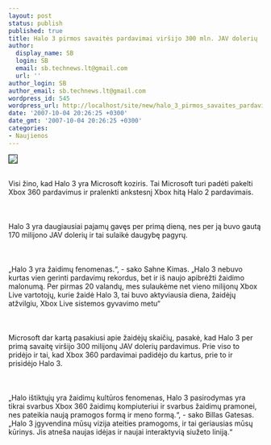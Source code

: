 ```yaml
---
layout: post
status: publish
published: true
title: Halo 3 pirmos savaitės pardavimai viršijo 300 mln. JAV dolerių
author:
  display_name: SB
  login: SB
  email: sb.technews.lt@gmail.com
  url: ''
author_login: SB
author_email: sb.technews.lt@gmail.com
wordpress_id: 545
wordpress_url: http://localhost/site/new/halo_3_pirmos_savaites_pardavimai_virsijo_300_mln_jav_doleriu/
date: '2007-10-04 20:26:25 +0300'
date_gmt: '2007-10-04 20:26:25 +0300'
categories:
- Naujienos
---
```

<div class="imgright"><img src="http://images.dailytech.com/frontpage/fp__fp__Masterchief1.jpg" border="1"></div>
<p><br>Visi žino, kad Halo 3 yra Microsoft koziris. Tai Microsoft turi padėti pakelti Xbox 360 pardavimus ir pralenkti ankstesnį Xbox hitą Halo 2 pardavimais.<br />
<br><br />
<br>Halo 3 yra daugiausiai pajamų gavęs per primą dieną, nes per ją buvo gautą 170 milijono JAV dolerių ir tai sulaikė daugybę pagyrų.<br />
<br><br />
<br>„Halo 3 yra žaidimų fenomenas.“, - sako Sahne Kimas. „Halo 3 nebuvo kurtas vien gerinti pardavimų rekordus, bet ir iš naujo apibrėžti žaidimo malonumą. Per pirmas 20 valandų, mes sulaukėme net vieno milijonų Xbox Live vartotojų, kurie žaidė Halo 3, tai buvo aktyviausia diena, žaidėjų atžvilgiu, Xbox Live sistemos gyvavimo metu“<br />
<br><br />
<br>Microsoft dar kartą pasakiusi apie žaidėjų skaičių, pasakė, kad Halo 3 per primą savaitę viršijo 300 milijonų JAV dolerių pardavimus. Prie viso to pridėjo ir tai, kad Xbox 360 pardavimai padidėjo du kartus, prie to ir prisidėjo Halo 3.<br />
<br><br />
<br>„Halo ištiktųjų yra žaidimų kultūros fenomenas, Halo 3 pasirodymas yra tikrai svarbus Xbox 360 žaidimų kompiuteriui ir svarbus žaidimų pramonei, nes pateikia naują pramogos formą ir meno formą.“, - sako Billas Gatesas. „Halo 3 įgyvendina mūsų vizija ateities pramogoms, ir tai geriausias mūsų kūrinys. Jis atneša naujas idėjas ir naujai interaktyvią siužeto liniją.“<br />
<br></p>
